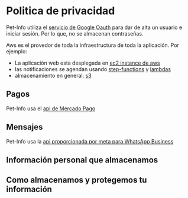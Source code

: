 # Politica de privacidad

Pet-Info utiliza el [servicio de Google Oauth](https://support.google.com/a/answer/11609141?sjid=14674853996002502171-NC) para dar de alta un usuario e iniciar sesión. Por lo que, no se almacenan contraseñas.

Aws es el provedor de toda la infraestructura de toda la aplicación. Por ejemplo:
  - La aplicación web esta desplegada en [ec2 instance de aws](https://aws.amazon.com/es/ec2/instance-types/)
  - las notificaciones se agendan usando [step-functions](https://aws.amazon.com/es/step-functions/) y [lambdas](https://aws.amazon.com/es/lambda/)
  - almacenamiento en general: [s3](https://aws.amazon.com/es/s3/)

## Pagos
Pet-Info usa el [api de Mercado Pago](https://www.mercadopago.com.mx/developers/es/docs)

## Mensajes
Pet-Info usa la [api proporcionada por meta para WhatsApp Business](https://developers.facebook.com/docs/whatsapp/?locale=es_LA)

## Información personal que almacenamos

## Como almacenamos y protegemos tu información
